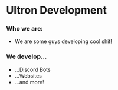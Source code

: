 # Ultron Development

### Who we are:

- We are some guys developing cool shit!

### We develop...
- ...Discord Bots
- ...Websites
- ...and more!
